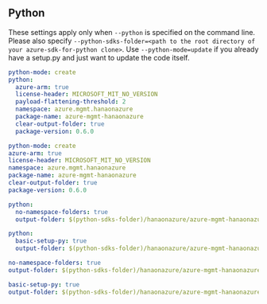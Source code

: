 ## Python

These settings apply only when `--python` is specified on the command line.
Please also specify `--python-sdks-folder=<path to the root directory of your azure-sdk-for-python clone>`.
Use `--python-mode=update` if you already have a setup.py and just want to update the code itself.

``` yaml $(python) && !$(track2)
python-mode: create
python:
  azure-arm: true
  license-header: MICROSOFT_MIT_NO_VERSION
  payload-flattening-threshold: 2
  namespace: azure.mgmt.hanaonazure
  package-name: azure-mgmt-hanaonazure
  clear-output-folder: true
  package-version: 0.6.0
```
``` yaml $(python) && $(track2)
python-mode: create
azure-arm: true
license-header: MICROSOFT_MIT_NO_VERSION
namespace: azure.mgmt.hanaonazure
package-name: azure-mgmt-hanaonazure
clear-output-folder: true
package-version: 0.6.0
```
``` yaml $(python) && $(python-mode) == 'update' && !$(track2)
python:
  no-namespace-folders: true
  output-folder: $(python-sdks-folder)/hanaonazure/azure-mgmt-hanaonazure/azure/mgmt/hanaonazure
```
``` yaml $(python) && $(python-mode) == 'create' && !$(track2)
python:
  basic-setup-py: true
  output-folder: $(python-sdks-folder)/hanaonazure/azure-mgmt-hanaonazure
```
``` yaml $(python) && $(python-mode) == 'update' && $(track2)
no-namespace-folders: true
output-folder: $(python-sdks-folder)/hanaonazure/azure-mgmt-hanaonazure/azure/mgmt/hanaonazure
```
``` yaml $(python) && $(python-mode) == 'create' && $(track2)
basic-setup-py: true
output-folder: $(python-sdks-folder)/hanaonazure/azure-mgmt-hanaonazure
```
